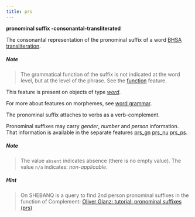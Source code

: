 ```yaml
---
title: prs
---
```


**pronominal suffix -consonantal-transliterated**

The consonantal representation of the pronominal suffix of a word
[BHSA transliteration]({{site.shebanq}}/static/docs/BHSA-transcription.pdf).

##### Note
> The grammatical function of the suffix is not indicated at the word level, but at the level of
the phrase. See the [function](function) feature.

This feature is present on objects of type [*word*](otype).

For more about features on morphemes, see [word grammar](0_wordgrammar).

The pronominal suffix attaches to verbs as a verb-complement.

Pronominal suffixes may carry *gender*, *number* and *person* information.
That information is available in the separate features
[prs_gn](prs_gn)
[prs_nu](prs_nu)
[prs_ps](prs_ps).

##### Note
> The value `absent` indicates absence (there is no empty value).
The value `n/a` indicates: *non-applicable*.

##### Hint
> On SHEBANQ is a query to find 2nd person pronominal suffixes in the function of Complement:
[Oliver Glanz: tutorial: pronominal suffixes (prs)]({{site.shebanq}}/hebrew/query?version=4&id=84)

